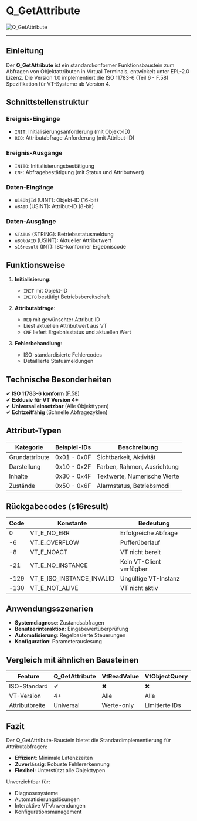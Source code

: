 # Q_GetAttribute

![Q_GetAttribute](https://user-images.githubusercontent.com/116869307/214147879-2749e8c2-364e-4335-9c0e-0445694831e4.png)

* * * * * * * * * *

## Einleitung
Der **Q_GetAttribute** ist ein standardkonformer Funktionsbaustein zum Abfragen von Objektattributen in Virtual Terminals, entwickelt unter EPL-2.0 Lizenz. Die Version 1.0 implementiert die ISO 11783-6 (Teil 6 - F.58) Spezifikation für VT-Systeme ab Version 4.

## Schnittstellenstruktur

### **Ereignis-Eingänge**
- `INIT`: Initialisierungsanforderung (mit Objekt-ID)
- `REQ`: Attributabfrage-Anforderung (mit Attribut-ID)

### **Ereignis-Ausgänge**
- `INITO`: Initialisierungsbestätigung
- `CNF`: Abfragebestätigung (mit Status und Attributwert)

### **Daten-Eingänge**
- `u16ObjId` (UINT): Objekt-ID (16-bit)
- `u8AID` (USINT): Attribut-ID (8-bit)

### **Daten-Ausgänge**
- `STATUS` (STRING): Betriebsstatusmeldung
- `u8OldAID` (USINT): Aktueller Attributwert
- `s16result` (INT): ISO-konformer Ergebniscode

## Funktionsweise

1. **Initialisierung**:
   - `INIT` mit Objekt-ID
   - `INITO` bestätigt Betriebsbereitschaft

2. **Attributabfrage**:
   - `REQ` mit gewünschter Attribut-ID
   - Liest aktuellen Attributwert aus VT
   - `CNF` liefert Ergebnisstatus und aktuellen Wert

3. **Fehlerbehandlung**:
   - ISO-standardisierte Fehlercodes
   - Detaillierte Statusmeldungen

## Technische Besonderheiten

✔ **ISO 11783-6 konform** (F.58)  
✔ **Exklusiv für VT Version 4+**  
✔ **Universal einsetzbar** (Alle Objekttypen)  
✔ **Echtzeitfähig** (Schnelle Abfragezyklen)  

## Attribut-Typen

| Kategorie       | Beispiel-IDs             | Beschreibung                     |
|----------------|--------------------------|----------------------------------|
| Grundattribute | 0x01 - 0x0F             | Sichtbarkeit, Aktivität         |
| Darstellung    | 0x10 - 0x2F             | Farben, Rahmen, Ausrichtung     |
| Inhalte        | 0x30 - 0x4F             | Textwerte, Numerische Werte     |
| Zustände       | 0x50 - 0x6F             | Alarmstatus, Betriebsmodi       |

## Rückgabecodes (s16result)

| Code | Konstante               | Bedeutung                          |
|------|-------------------------|------------------------------------|
| 0    | VT_E_NO_ERR             | Erfolgreiche Abfrage              |
| -6   | VT_E_OVERFLOW           | Pufferüberlauf                   |
| -8   | VT_E_NOACT              | VT nicht bereit                   |
| -21  | VT_E_NO_INSTANCE        | Kein VT-Client verfügbar          |
| -129 | VT_E_ISO_INSTANCE_INVALID | Ungültige VT-Instanz             |
| -130 | VT_E_NOT_ALIVE          | VT nicht aktiv                    |

## Anwendungsszenarien

- **Systemdiagnose**: Zustandsabfragen
- **Benutzerinteraktion**: Eingabewertüberprüfung
- **Automatisierung**: Regelbasierte Steuerungen
- **Konfiguration**: Parameterauslesung

## Vergleich mit ähnlichen Bausteinen

| Feature        | Q_GetAttribute | VtReadValue | VtObjectQuery |
|---------------|----------------|-------------|---------------|
| ISO-Standard  | ✔              | ✖           | ✖             |
| VT-Version    | 4+             | Alle        | Alle          |
| Attributbreite| Universal      | Werte-only  | Limitierte IDs|

## Fazit

Der Q_GetAttribute-Baustein bietet die Standardimplementierung für Attributabfragen:

- **Effizient**: Minimale Latenzzeiten
- **Zuverlässig**: Robuste Fehlererkennung
- **Flexibel**: Unterstützt alle Objekttypen

Unverzichtbar für:
- Diagnosesysteme
- Automatisierungslösungen
- Interaktive VT-Anwendungen
- Konfigurationsmanagement
